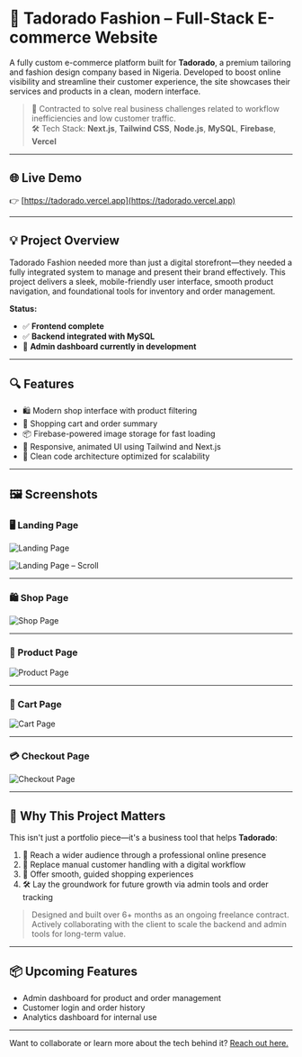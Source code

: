 # 👗 Tadorado Fashion – Full-Stack E-commerce Website

A fully custom e-commerce platform built for **Tadorado**, a premium tailoring and fashion design company based in Nigeria. Developed to boost online visibility and streamline their customer experience, the site showcases their services and products in a clean, modern interface.

> 🧵 Contracted to solve real business challenges related to workflow inefficiencies and low customer traffic.  
> 🛠️ Tech Stack: **Next.js**, **Tailwind CSS**, **Node.js**, **MySQL**, **Firebase**, **Vercel**

---

## 🌐 Live Demo  
👉 [https://tadorado.vercel.app](https://tadorado.vercel.app)

---

## 💡 Project Overview

Tadorado Fashion needed more than just a digital storefront—they needed a fully integrated system to manage and present their brand effectively. This project delivers a sleek, mobile-friendly user interface, smooth product navigation, and foundational tools for inventory and order management.

**Status:**  
- ✅ **Frontend complete**
- ✅ **Backend integrated with MySQL**
- 🚧 **Admin dashboard currently in development**

---

## 🔍 Features

- 🛍️ Modern shop interface with product filtering
- 🧾 Shopping cart and order summary
- 📦 Firebase-powered image storage for fast loading
- 📐 Responsive, animated UI using Tailwind and Next.js
- 🧠 Clean code architecture optimized for scalability

---

## 🖼️ Screenshots

### 🖥️ Landing Page
![Landing Page](https://firebasestorage.googleapis.com/v0/b/tadorado-tailors.firebasestorage.app/o/selection%201.png?alt=media&token=780c8bbd-a383-4edd-8733-bf74109595c4)

![Landing Page – Scroll](https://firebasestorage.googleapis.com/v0/b/tadorado-tailors.firebasestorage.app/o/selection%202.png?alt=media&token=43581182-78e9-4753-855e-ff305fb14f62)

---

### 🛍️ Shop Page
![Shop Page](https://firebasestorage.googleapis.com/v0/b/tadorado-tailors.firebasestorage.app/o/shop.png?alt=media&token=7db1c140-fd78-4709-a791-5c483c8bc3af)

---

### 📄 Product Page
![Product Page](https://firebasestorage.googleapis.com/v0/b/tadorado-tailors.firebasestorage.app/o/FireShot%20Capture%20020%20-%20Tadorado%20Fashion%20-%20tadoradotailoring.vercel.app.png?alt=media&token=8e394c1e-7824-4dcc-ac98-18523854a206)

---

### 🧺 Cart Page
![Cart Page](https://firebasestorage.googleapis.com/v0/b/tadorado-tailors.firebasestorage.app/o/FireShot%20Capture%20021%20-%20Tadorado%20Fashion%20-%20tadoradotailoring.vercel.app.png?alt=media&token=5ea7d627-e229-4261-a36b-b59a1cfa9b61)

---

### 💳 Checkout Page
![Checkout Page](https://firebasestorage.googleapis.com/v0/b/tadorado-tailors.firebasestorage.app/o/FireShot%20Capture%20022%20-%20Tadorado%20Fashion%20-%20tadoradotailoring.vercel.app.png?alt=media&token=2e89186b-376f-4e00-913b-5d1454779c1f)

---

## 🧠 Why This Project Matters

This isn't just a portfolio piece—it's a business tool that helps **Tadorado**:

1. 🚀 Reach a wider audience through a professional online presence  
2. 💼 Replace manual customer handling with a digital workflow  
3. 🛒 Offer smooth, guided shopping experiences  
4. 🛠️ Lay the groundwork for future growth via admin tools and order tracking

> Designed and built over 6+ months as an ongoing freelance contract. Actively collaborating with the client to scale the backend and admin tools for long-term value.

---

## 📦 Upcoming Features

- Admin dashboard for product and order management  
- Customer login and order history  
- Analytics dashboard for internal use

---

Want to collaborate or learn more about the tech behind it? [Reach out here.](#)

